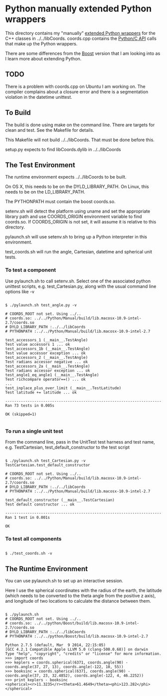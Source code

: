 # Python manually extended Python wrappers

This directory contains my "manually" [extended Python
wrappers](http://docs.python.org/extending/newtypes.html) for the C++
classes in ../../libCoords. coords.cpp contains the [Python/C
API](http://docs.python.org/c-api) calls that make up the
Python wrappers.

There are some differences from the [Boost](../Boost) version that
I am looking into as I learn more about extending Python.


## TODO

There is a problem with coords.cpp on Ubuntu I am working on.  The
compiler complains about a closure error and there is a segmentation
violation in the datetime unittest.


## To Build

The build is done using make on the command line. There are targets
for clean and test. See the Makefile for details.

This Makefile will not build ../../libCoords. That must be done before this.

setup.py expects to find libCoords.dylib in ../../libCoords


## The Test Environment

The runtime environment expects ../../libCoords to be built.


On OS X, this needs to be on the DYLD_LIBRARY_PATH.
On Linux, this needs to be on the LD_LIBRARY_PATH.

The PYTHONPATH must contain the boost coords.so.

setenv.sh will detect the platform using uname and set the appropriate
library path and use COORDS_ORIGIN environment variable to find
coords.so. If COORDS_ORIGIN is not set, it will assume it is relative
to this directory.

pylaunch.sh will use setenv.sh to bring up a Python interpreter in
this environment.

test_coords.sh will run the angle, Cartesian, datetime and spherical
unit tests.


### To test a component


Use pylaunch.sh to call setenv.sh. Select one of the associated python
unittest scripts, e.g. test_Cartesian.py, along with the usual command
line options like -v

```

$ ./pylaunch.sh test_angle.py -v

# COORDS_ROOT not set. Using ../..
# coords.so: ../../Python/Manual/build/lib.macosx-10.9-intel-2.7/coords.so
# DYLD_LIBRARY_PATH :../../libCoords
# PYTHONPATH :../../Python/Manual/build/lib.macosx-10.9-intel-2.7

test_accessors_1 (__main__.TestAngle)
Test value accessors 1 ... ok
test_accessors_1b (__main__.TestAngle)
Test value accessor exception ... ok
test_accessors_2 (__main__.TestAngle)
Test radians accessor negative ... ok
test_accessors_2a (__main__.TestAngle)
Test radians accessor exception ... ok
test_angle1_eq_angle1 (__main__.TestAngle)
Test richcompare operator==() ... ok
...
test_inplace_plus_over_limit (__main__.TestLatitude)
Test latitude += latitude ... ok

----------------------------------------------------------------------
Ran 73 tests in 0.005s

OK (skipped=1)


```


### To run a single unit test

From the command line, pass in the UnitTest test harness and test name,
e.g. TestCartesian, test_default_constructor to the test script

```

$ ./pylaunch.sh test_Cartesian.py -v TestCartesian.test_default_constructor

# COORDS_ROOT not set. Using ../..
# coords.so: ../../Python/Manual/build/lib.macosx-10.9-intel-2.7/coords.so
# DYLD_LIBRARY_PATH :../../libCoords
# PYTHONPATH :../../Python/Manual/build/lib.macosx-10.9-intel-2.7

test_default_constructor (__main__.TestCartesian)
Test default constructor ... ok

----------------------------------------------------------------------
Ran 1 test in 0.001s

OK

```


### To test all components

```

$ ./test_coords.sh -v

```

## The Runtime Environment

You can use pylaunch.sh to set up an interactive session.

Here I use the spherical coordinates with the radius of the earth, the
latitude (which needs to be converted to the theta angle from the
positive z axis), and longitude of two locations to calculate the
distance between them.

```

$ ./pylaunch.sh
# COORDS_ROOT not set. Using ../..
# coords.so: ../../python/Boost/build/lib.macosx-10.9-intel-2.7/coords.so
# DYLD_LIBRARY_PATH :../../libCoords
# PYTHONPATH :../../python/Boost/build/lib.macosx-10.9-intel-2.7

Python 2.7.5 (default, Mar  9 2014, 22:15:05)
[GCC 4.2.1 Compatible Apple LLVM 5.0 (clang-500.0.68)] on darwin
Type "help", "copyright", "credits" or "license" for more information.
>>> import coords
>>> keplers = coords.spherical(6371, coords.angle(90) - coords.angle(37, 27, 13), coords.angle(-122, 10, 55))
>>> booksinc = coords.spherical(6371, coords.angle(90) - coords.angle(37, 23, 32.4852), coords.angle(-122, 4, 46.2252))
>>> print keplers - booksinc
<spherical><r>11.3235</r><theta>61.4649</theta><phi>123.282</phi></spherical>

```